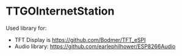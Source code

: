 # TTGOInternetStation
Used library for:
- TFT Display is https://github.com/Bodmer/TFT_eSPI
- Audio library: https://github.com/earlephilhower/ESP8266Audio
